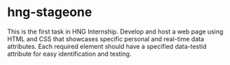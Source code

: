 # hng-stageone
This is the first task in HNG Internship. Develop and host a web page using HTML and CSS that showcases specific personal and real-time data attributes. Each required element should have a specified data-testid attribute for easy identification and testing.

